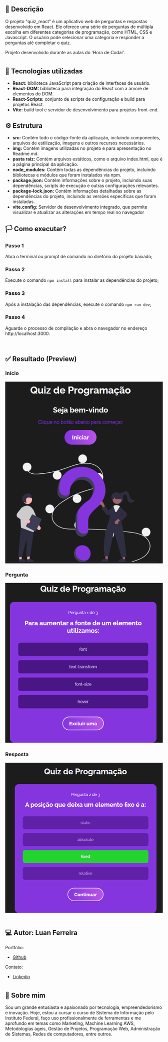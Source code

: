 ## 🧾 Descrição

O projeto "quiz_react" é um aplicativo web de perguntas e respostas desenvolvido em React. Ele oferece uma série de perguntas de múltipla escolha em diferentes categorias de programação, como HTML, CSS e Javascript. O usuário pode selecionar uma categoria e responder a perguntas até completar o quiz.

Projeto desenvolvido durante as aulas do 'Hora de Codar'.

<h1>

## 🔌 Tecnologias utilizadas

- **React:** biblioteca JavaScript para criação de interfaces de usuário.
- **React-DOM:** biblioteca para integração do React com a árvore de elementos do DOM.
- **React-Scripts:** conjunto de scripts de configuração e build para projetos React.
- **Vite:** build tool e servidor de desenvolvimento para projetos front-end.

## ⚙️ Estrutura

- **src:** Contém todo o código-fonte da aplicação, incluindo componentes, arquivos de estilização, imagens e outros recursos necessários.
- **img:** Contém imagens utilizadas no projeto e para apresentação no Readme.md.
- **pasta raiz:** Contém arquivos estáticos, como o arquivo index.html, que é a página principal da aplicação.
- **node_modules:** Contém todas as dependências do projeto, incluindo bibliotecas e módulos que foram instalados via npm.
- **package.json:** Contém informações sobre o projeto, incluindo suas dependências, scripts de execução e outras configurações relevantes.
- **package-lock.json:** Contém informações detalhadas sobre as dependências do projeto, incluindo as versões específicas que foram instaladas.
- **vite.config:** Servidor de desenvolvimento integrado, que permite visualizar e atualizar as alterações em tempo real no navegador

## 🏳️ Como executar?

### **Passo 1**
Abra o terminal ou prompt de comando no diretório do projeto baixado;

### **Passo 2**
Execute o comando ```npm install``` para instalar as dependências do projeto;

### **Passo 3**
Após a instalação das dependências, execute o comando ```npm run dev```;

### **Passo 4**
Aguarde o processo de compilação e abra o navegador no endereço http://localhost:3000.

<br>

## ✅ Resultado (Preview)

### **Início**
<img src="src/img/quiz1.png">

<br>

### **Pergunta**
<img src="src/img/quiz2.png">

<br>

### **Resposta**
<img src="src/img/quiz3.png">
<br>


<br>

## 💻 Autor: Luan Ferreira

Portfólio:
- [Github](https://github.com/fluanbrito)

Contato:
- [Linkedin](https://www.linkedin.com/in/luanferreirab/)

<h1>

## 🚀 Sobre mim
Sou um grande entusiasta e apaixonado por tecnologia, empreendedorismo e inovação. Hoje, estou a cursar o curso de Sistema de Informação pelo Instituto Federal, faço uso profissionalmente de ferramentas e me aprofundo em temas como Marketing, Machine Learning AWS, Metodologias ágeis, Gestão de Projetos, Programação Web, Administração de Sistemas, Redes de computadores, entre outros.